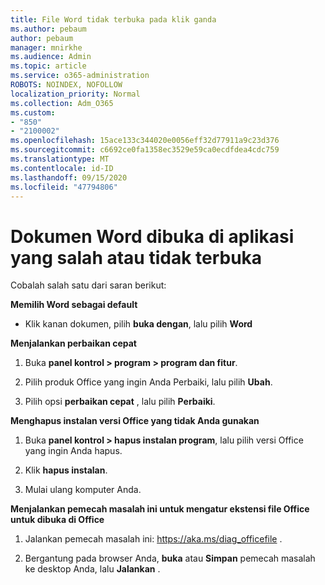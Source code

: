 ```yaml
---
title: File Word tidak terbuka pada klik ganda
ms.author: pebaum
author: pebaum
manager: mnirkhe
ms.audience: Admin
ms.topic: article
ms.service: o365-administration
ROBOTS: NOINDEX, NOFOLLOW
localization_priority: Normal
ms.collection: Adm_O365
ms.custom:
- "850"
- "2100002"
ms.openlocfilehash: 15ace133c344020e0056eff32d77911a9c23d376
ms.sourcegitcommit: c6692ce0fa1358ec3529e59ca0ecdfdea4cdc759
ms.translationtype: MT
ms.contentlocale: id-ID
ms.lasthandoff: 09/15/2020
ms.locfileid: "47794806"
---
```

# <a name="word-document-opened-in-the-wrong-app-or-didnt-open"></a>Dokumen Word dibuka di aplikasi yang salah atau tidak terbuka

Cobalah salah satu dari saran berikut:

**Memilih Word sebagai default**

- Klik kanan dokumen, pilih **buka dengan**, lalu pilih **Word**

**Menjalankan perbaikan cepat**

1. Buka **panel kontrol > program > program dan fitur**.

2. Pilih produk Office yang ingin Anda Perbaiki, lalu pilih **Ubah**.

3. Pilih opsi **perbaikan cepat** , lalu pilih **Perbaiki**.

**Menghapus instalan versi Office yang tidak Anda gunakan**

1. Buka **panel kontrol > hapus instalan program**, lalu pilih versi Office yang ingin Anda hapus.

2. Klik **hapus instalan**.

3. Mulai ulang komputer Anda.

**Menjalankan pemecah masalah ini untuk mengatur ekstensi file Office untuk dibuka di Office**

1. Jalankan pemecah masalah ini: https://aka.ms/diag_officefile .

2. Bergantung pada browser Anda, **buka** atau **Simpan** pemecah masalah ke desktop Anda, lalu **Jalankan** .
